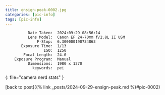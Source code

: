 ```yaml
---
title: ensign-peak-0002.jpg
categories: [pic-info]
tags: [pic-info]
---
```


```text
          Date Taken:  2024:09:29 08:56:14
          Lens Model:  Canon EF 24-70mm f/2.8L II USM
              F-Stop:  6.300000190734863
       Exposure Time:  1/13
                 ISO:  1250
        Focal Length:  24.0
    Exposure Program:  Manual
          Dimensions:  1980 x 1270
            keywords:  pei
```
{: file="camera nerd stats" }

[back to post]({% link _posts/2024-09-29-ensign-peak.md %}#pic-0002)